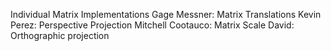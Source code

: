 Individual Matrix Implementations
Gage Messner: Matrix Translations
Kevin Perez: Perspective Projection
Mitchell Cootauco: Matrix Scale
David: Orthographic projection
